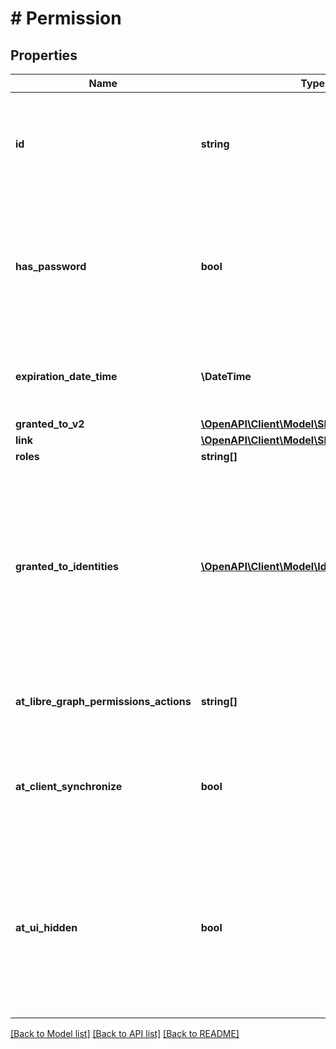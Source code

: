 # # Permission

## Properties

Name | Type | Description | Notes
------------ | ------------- | ------------- | -------------
**id** | **string** | The unique identifier of the permission among all permissions on the item. Read-only. | [optional] [readonly]
**has_password** | **bool** | Indicates whether the password is set for this permission. This property only appears in the response. Optional. Read-only. | [optional] [readonly]
**expiration_date_time** | **\DateTime** | An optional expiration date which limits the permission in time. | [optional]
**granted_to_v2** | [**\OpenAPI\Client\Model\SharePointIdentitySet**](SharePointIdentitySet.md) |  | [optional]
**link** | [**\OpenAPI\Client\Model\SharingLink**](SharingLink.md) |  | [optional]
**roles** | **string[]** |  | [optional]
**granted_to_identities** | [**\OpenAPI\Client\Model\IdentitySet[]**](IdentitySet.md) | For link type permissions, the details of the identity to whom permission was granted. This could be used to grant access to a an external user that can be identified by email, aka guest accounts. | [optional]
**at_libre_graph_permissions_actions** | **string[]** | Use this to create a permission with custom actions. | [optional]
**at_client_synchronize** | **bool** | Indicates if the item is synchronized with the underlying storage provider. Read-only. | [optional]
**at_ui_hidden** | **bool** | Properties or facets (see UI.Facet) annotated with this term will not be rendered if the annotation evaluates to true. Users can set this to hide permissons. | [optional]

[[Back to Model list]](../../README.md#models) [[Back to API list]](../../README.md#endpoints) [[Back to README]](../../README.md)
